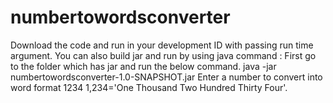 # numbertowordsconverter

Download the code and run in your development ID with passing run time argument. You can also build jar and run by using java command : First go to the folder which has jar and run the below command.
java -jar numbertowordsconverter-1.0-SNAPSHOT.jar
Enter a number to convert into word format 1234 1,234='One Thousand Two Hundred Thirty Four'.
